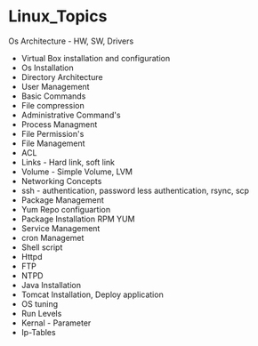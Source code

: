 # Linux_Topics
Os Architecture - HW, SW, Drivers
- Virtual Box installation and configuration
- Os Installation
- Directory Architecture
- User Management
- Basic Commands
- File compression
- Administrative Command's
- Process Managment
- File Permission's
- File Management
- ACL
- Links - Hard link, soft link 
- Volume - Simple Volume, LVM
- Networking Concepts
- ssh - authentication, password less authentication, rsync, scp
- Package Management 
- Yum Repo configuartion
- Package Installation RPM YUM
- Service Management 
- cron Managemet 
- Shell script
- Httpd
- FTP
- NTPD
- Java Installation 
- Tomcat Installation, Deploy application
- OS tuning 
- Run Levels
- Kernal - Parameter
- Ip-Tables
